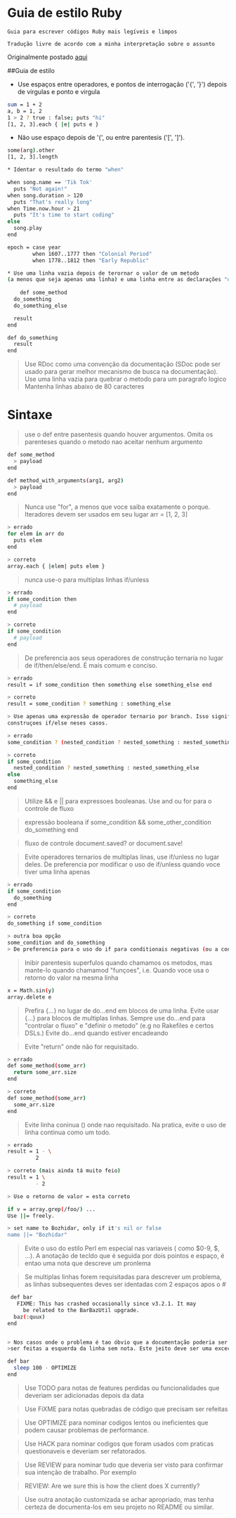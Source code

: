 # Guia de estilo Ruby


	Guia para escrever códigos Ruby mais legíveis e limpos

	Tradução livre de acordo com a minha interpretação sobre o assunto

Originalmente postado [aqui](http://praxis.scholarslab.org/scratchpad/ruby-style-guide/)


##Guia de estilo


* Use espaços entre operadores, e pontos de interrogação ('{', '}') depois de virgulas e ponto e virgula

```sh
sum = 1 + 2
a, b = 1, 2
1 > 2 ? true : false; puts "hi"
[1, 2, 3].each { |e| puts e }
```

* Não use espaço depois de '(', ou entre parentesis ('[', ']').

```sh
some(arg).other
[1, 2, 3].length

* Identar o resultado do termo "when" 

when song.name == 'Tik Tok'
  puts "Not again!"
when song.duration > 120
  puts "That's really long"
when Time.now.hour > 21
  puts "It's time to start coding"
else
  song.play
end

epoch = case year
        when 1607..1777 then "Colonial Period"
        when 1778..1812 then "Early Republic"

* Use uma linha vazia depois de terornar o valor de um metodo
(a menos que seja apenas uma linha) e uma linha entre as declarações "def".      
        
    def some_method
  do_something
  do_something_else

  result
end

def do_something
  result
end
```


> Use RDoc como uma convenção da documentação (SDoc pode ser usado para gerar melhor mecanismo de busca na documentação).
> Use uma linha vazia para quebrar o metodo para um paragrafo logico
> Mantenha linhas abaixo de 80 caracteres

# Sintaxe

> use o def entre pasentesis quando houver argumentos. Omita os parenteses quando o metodo nao aceitar nenhum argumento

```sh
def some_method
  > payload
end
```

```sh
def method_with_arguments(arg1, arg2)
  > payload
end

```
> Nunca use "for", a menos que voce saiba exatamente o porque. Iteradores devem ser usados em seu lugar
arr = [1, 2, 3]

```sh
> errado
for elem in arr do
  puts elem
end
```
```sh
> correto
array.each { |elem| puts elem }
```
> nunca use-o para multiplas linhas if/unless

```sh
> errado
if some_condition then
  # payload
end

> correto
if some_condition
  # payload
end
```
> De preferencia aos seus operadores de construção ternaria no lugar de if/then/else/end.  É mais comum e conciso.

```sh
> errado
result = if some_condition then something else something_else end

> correto
result = some_condition ? something : something_else

> Use apenas uma expressão de operador ternario por branch. Isso significa que o operador ternario precisa estar anunhado. Prefira 
construçoes if/else neses casos.

> errado
some_condition ? (nested_condition ? nested_something : nested_something_else) : something_else

> correto
if some_condition
  nested_condition ? nested_something : nested_something_else
else
  something_else
end
```
> Utilize && e || para expressoes booleanas. Use and ou for para o controle de fluxo

> expressão booleana
if some_condition && some_other_condition
  do_something
end

> fluxo de controle
document.saved? or document.save!

> Evite operadores ternarios de multiplas linas, use if/unless no lugar deles.
> De preferencia por modificar o uso de if/unless quando voce tiver uma linha apenas

```sh
> errado
if some_condition
  do_something
end

> correto
do_something if some_condition

> outra boa opção
some_condition and do_something
> De preferencia para o uso do if para conditionais negativas (ou a conditional or)
```


> Inibir parentesis superfulos quando chamamos os metodos, mas mante-lo quando chamamod "funçoes", i.e. Quando voce usa o retorno do valor 
na mesma linha

```sh
x = Math.sin(y)
array.delete e
```

> Prefira {...} no lugar de do...end em blocos de uma linha. Evite usar {...} para blocos de multiplas linhas.
Sempre use do...end para "controlar o fluxo" e "definir o metodo" (e.g no Rakefiles e certos DSLs.) Evite do...end quando estiver encadeando

> Evite "return" onde não for requisitado.

```sh
> errado
def some_method(some_arr)
  return some_arr.size
end

> correto
def some_method(some_arr)
  some_arr.size
end
```
> Evite  linha coninua (\) onde nao requisitado. Na pratica, evite o uso de linha continua como um todo.

```sh
> errado
result = 1 - \
         2

> correto (mais ainda tá muito feio)
result = 1 \
         - 2

> Use o retorno de valor = esta correto

if v = array.grep(/foo/) ...
Use ||= freely.

> set name to Bozhidar, only if it's nil or false
name ||= "Bozhidar"
```

> Evite o uso do estilo Perl em especial nas variaveis ( como $0-9, $, ...).
> A anotação de tecldo que é seguida por dois pointos e espaço, é entao uma nota que descreve um pronlema

> Se multiplas linhas forem requisitadas para descrever um problema, as linhas subsequentes deves ser identadas com 2 espaços
> apos o #

```sh
 def bar
   FIXME: This has crashed occasionally since v3.2.1. It may
     be related to the BarBazUtil upgrade.
  baz(:quux)
end


> Nos casos onde o problema é tao óbvio que a documentação poderia ser redundante, anotaçoes podem 
>ser feitas a esquerda da linha sem nota. Este jeito deve ser uma exceção a regra

def bar
  sleep 100 - OPTIMIZE
end
```

> Use TODO para notas de features perdidas ou funcionalidades que deveriam ser adicionadas depois da data

> Use FiXME para notas quebradas de código que precisam ser refeitas

> Use OPTIMIZE para nominar codigos lentos ou ineficientes que podem causar problemas de performance.

> Use HACK para nominar codigos que foram usados com praticas questionaveis e deveriam ser refatorados. 

> Use REVIEW para nominar tudo que deveria ser visto para confirmar sua intenção de trabalho. Por exemplo

> REVIEW: Are we sure this is how the client does X currently?

> Use outra anotação customizada se achar apropriado, mas tenha certeza de documenta-los em seu projeto no README ou similar.

